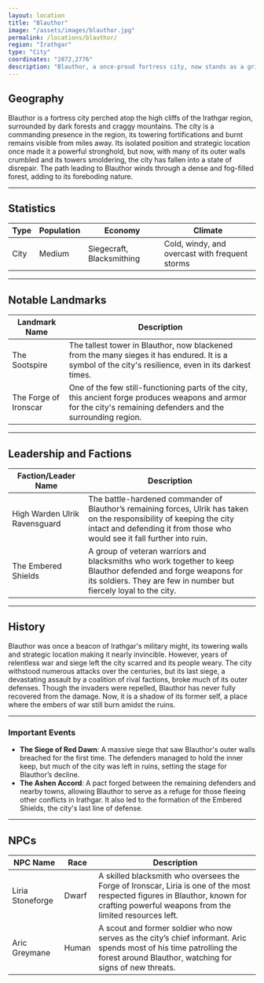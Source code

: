 ```yaml
---
layout: location
title: "Blauthor"
image: "/assets/images/blauthor.jpg"
permalink: /locations/blauthor/
region: "Irathgar"
type: "City"
coordinates: "2872,2776"
description: "Blauthor, a once-proud fortress city, now stands as a grim reminder of war's cost. Its high walls and towers are blackened with soot, and distant flames glow from within its depths, casting an eerie light over the forest below."
---
```


## Geography

Blauthor is a fortress city perched atop the high cliffs of the Irathgar region, surrounded by dark forests and craggy mountains. The city is a commanding presence in the region, its towering fortifications and burnt remains visible from miles away. Its isolated position and strategic location once made it a powerful stronghold, but now, with many of its outer walls crumbled and its towers smoldering, the city has fallen into a state of disrepair. The path leading to Blauthor winds through a dense and fog-filled forest, adding to its foreboding nature.

---

## Statistics

| Type             | Population | Economy                     | Climate                     |
|------------------|------------|-----------------------------|-----------------------------|
| City    | Medium     | Siegecraft, Blacksmithing    | Cold, windy, and overcast with frequent storms |

---

## Notable Landmarks

| Landmark Name            | Description                                                                                     |
|--------------------------|-------------------------------------------------------------------------------------------------|
| The Sootspire             | The tallest tower in Blauthor, now blackened from the many sieges it has endured. It is a symbol of the city's resilience, even in its darkest times. |
| The Forge of Ironscar      | One of the few still-functioning parts of the city, this ancient forge produces weapons and armor for the city's remaining defenders and the surrounding region. |

---

## Leadership and Factions

| Faction/Leader Name       | Description                                                                                     |
|---------------------------|-------------------------------------------------------------------------------------------------|
| High Warden Ulrik Ravensguard | The battle-hardened commander of Blauthor’s remaining forces, Ulrik has taken on the responsibility of keeping the city intact and defending it from those who would see it fall further into ruin. |
| The Embered Shields        | A group of veteran warriors and blacksmiths who work together to keep Blauthor defended and forge weapons for its soldiers. They are few in number but fiercely loyal to the city. |

---

## History

Blauthor was once a beacon of Irathgar's military might, its towering walls and strategic location making it nearly invincible. However, years of relentless war and siege left the city scarred and its people weary. The city withstood numerous attacks over the centuries, but its last siege, a devastating assault by a coalition of rival factions, broke much of its outer defenses. Though the invaders were repelled, Blauthor has never fully recovered from the damage. Now, it is a shadow of its former self, a place where the embers of war still burn amidst the ruins.

---

### Important Events

- **The Siege of Red Dawn**: A massive siege that saw Blauthor's outer walls breached for the first time. The defenders managed to hold the inner keep, but much of the city was left in ruins, setting the stage for Blauthor’s decline.
- **The Ashen Accord**: A pact forged between the remaining defenders and nearby towns, allowing Blauthor to serve as a refuge for those fleeing other conflicts in Irathgar. It also led to the formation of the Embered Shields, the city's last line of defense.

---

## NPCs

| NPC Name                | Race     | Description                                           |
|-------------------------|----------|-------------------------------------------------------|
| Liria Stoneforge         | Dwarf    | A skilled blacksmith who oversees the Forge of Ironscar, Liria is one of the most respected figures in Blauthor, known for crafting powerful weapons from the limited resources left. |
| Aric Greymane            | Human    | A scout and former soldier who now serves as the city’s chief informant. Aric spends most of his time patrolling the forest around Blauthor, watching for signs of new threats. |
